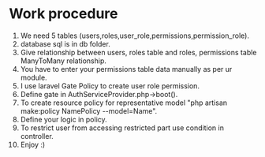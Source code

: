 # Work procedure

1. We need 5 tables (users,roles,user_role,permissions,permission_role).
2. database sql is in db folder.
3. Give relationship between users, roles table and roles, permissions table ManyToMany relationship.
4. You have to enter your permissions table data manually as per ur module.
5. I use laravel Gate Policy to create user role permission.
6. Define gate in AuthServiceProvider.php->boot().
7. To create resource policy for representative model "php artisan make:policy NamePolicy --model=Name".
8. Define your logic in policy.
9. To restrict user from accessing restricted part use condition in controller.
10. Enjoy :)
